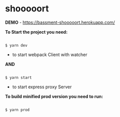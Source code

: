 # shooooort

**DEMO** - https://bassment-shooooort.herokuapp.com/

**To Start the project you need:**

```

$ yarn dev

```
- to start webpack Client with watcher

**AND**

```

$ yarn start

```

- to start express proxy Server


__To build minified prod version you need to run:__

```

$ yarn prod

```
